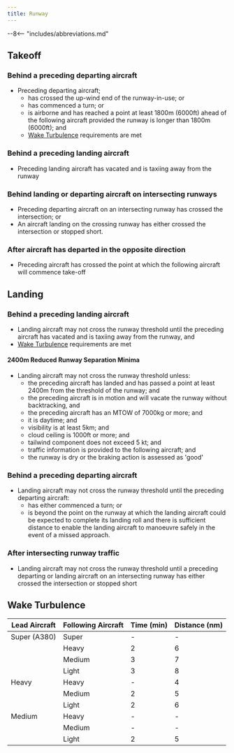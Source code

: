 ```yaml
---
title: Runway
---
```


--8<-- "includes/abbreviations.md"

## Takeoff
### Behind a preceding departing aircraft
- Preceding departing aircraft;  
    - has crossed the up-wind end of the runway-in-use; or  
    - has commenced a turn; or  
    - is airborne and has reached a point at least 1800m (6000ft) ahead of the following aircraft provided the runway is longer than 1800m (6000ft); and  
    - [Wake Turbulence](#wake-turbulence) requirements are met

### Behind a preceding landing aircraft
- Preceding landing aircraft has vacated and is taxiing away from the runway

### Behind landing or departing aircraft on intersecting runways
- Preceding departing aircraft on an intersecting runway has crossed the intersection; or  
- An aircraft landing on the crossing runway has either crossed the intersection or stopped short.

### After aircraft has departed in the opposite direction
- Preceding aircraft has crossed the point at which the following aircraft will commence take-off

## Landing
### Behind a preceding landing aircraft
- Landing aircraft may not cross the runway threshold until the preceding aircraft has vacated and is taxiing away from the runway, and  
- [Wake Turbulence](#wake-turbulence) requirements are met

#### 2400m Reduced Runway Separation Minima
- Landing aircraft may not cross the runway threshold unless:  
    - the preceding aircraft has landed and has passed a point at least 2400m from the threshold of the runway; and  
    - the preceding aircraft is in motion and will vacate the runway without backtracking, and  
    - the preceding aircraft has an MTOW of 7000kg or more; and  
    - it is daytime; and  
    - visibility is at least 5km; and  
    - cloud ceiling is 1000ft or more; and  
    - tailwind component does not exceed 5 kt; and  
    - traffic information is provided to the following aircraft; and  
    - the runway is dry or the braking action is assessed as 'good'

### Behind a preceding departing aircraft
- Landing aircraft may not cross the runway threshold until the preceding departing aircraft:  
    - has either commenced a turn; or  
    - is beyond the point on the runway at which the landing aircraft could be expected to complete its landing roll and there is sufficient distance to enable the landing aircraft to manoeuvre safely in the event of a missed approach.

### After intersecting runway traffic
- Landing aircraft may not cross the runway threshold until a preceding departing or landing aircraft on an intersecting runway has either crossed the intersection or stopped short

## Wake Turbulence

| Lead Aircraft | Following Aircraft | Time (min) | Distance (nm)|
| ------------- | ------------------ | ---------- | ---------- |
| Super (A380) | Super | - | - |
|  | Heavy | 2 | 6 |
|  | Medium | 3 | 7 |
|  | Light | 3 | 8 |
| Heavy | Heavy | - | 4 |
|  | Medium | 2 | 5 |
|  | Light | 2 | 6 |
| Medium | Heavy | - | - |
|  | Medium | - | - |
|  | Light | 2 | 5 |